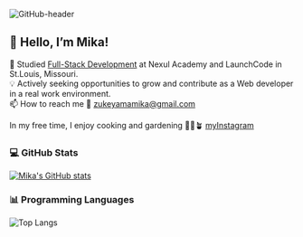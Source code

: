 ![GitHub-header](https://github.com/MikaZ21/skinet/assets/93892096/0f941872-05b1-45b8-bfa1-15c3e3bdd672)

## 👋 Hello, I’m Mika!

  🌱 Studied [Full-Stack Development](https://www.linkedin.com/in/mika-zukeyama/) at Nexul Academy and LaunchCode in St.Louis, Missouri.<br/>
  💡 Actively seeking opportunities to grow and contribute as a Web developer in a real work environment.<br/>
  📫 How to reach me 📧 zukeyamamika@gmail.com<br/>

In my free time, I enjoy cooking and gardening 🥘🧡🪴 [myInstagram](https://www.instagram.com/frangipani.forever/)

### 💻 GitHub Stats
[![Mika's GitHub stats](https://github-readme-stats.vercel.app/api?username=MikaZ21&show_icons=true&theme=gruvbox&hide=contribs)](https://github.com/MikaZ21/github-readme-stats)

### 📊 Programming Languages
![Top Langs](https://github-readme-stats.vercel.app/api/top-langs/?username=MikaZ21&layout=compact)

<!---
MikaZ21/MikaZ21 is a ✨ special ✨ repository because its `README.md` (this file) appears on your GitHub profile.
You can click the Preview link to take a look at your changes.
--->
